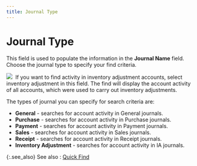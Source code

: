 ```yaml
---
title: Journal Type
---
```


# Journal Type


This field is used to populate the information in the **Journal 
 Name** field. Choose the journal type to specify your find criteria.


![]({{site.acc_baseurl}}/img/example.gif)  If  you want to find activity in inventory adjustment accounts, select inventory  adjustment in this field. The find will display the account activity of  all accounts, which were used to carry out inventory adjustments.


The types of journal you can specify for search criteria are:

- **General**  - searches for account activity in General journals.
- **Purchase**  - searches for account activity in Purchase journals.
- **Payment**  - searches for account activity in Payment journals.
- **Sales**  - searches for account activity in Sales journals.
- **Receipt**  - searches for account activity in Receipt journals.
- **Inventory 
 Adjustment** - searches for account activity in IA journals.



{:.see_also}
See also
: [Quick Find]({{site.acc_baseurl}}/find-account-activity/find-account-activity-details/quick-find/quick_find.html)
